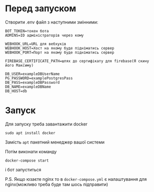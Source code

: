 # Перед запуском

Створити .env файл з наступними змінними:
```
BOT_TOKEN=токен бота
ADMINS=ID адміністраторів через кому

WEBHOOK_URL=URL для вебхуків
WEBHOOK_HOST=Хост на якому буде підніматись сервер
WEBHOOK_PORT=Порт на якому буде підніматись сервер

FIREBASE_CERTIFICATE_PATH=шлях до сертифікату для firebase(Я скину його Максиму)

DB_USER=exampleDBUserName
PG_PASSWORD=examplePostgresPass
DB_PASS=exampleDBPassword
DB_NAME=exampleDBName
DB_HOST=db

```
# Запуск

Для запуску треба завантажити docker

```sudo apt install docker```

Замість ```apt``` пакетний менеджер вашої системи

Потім виконати команду

```docker-compose start```

і бот запуститься

P.S. Якщо юзаєте nginx то в             ```docker-compose.yml``` є налаштування для nginx(можливо треба буде там шось підправити)